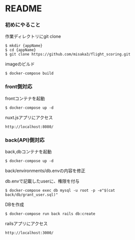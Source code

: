 # README

### 初めにやること
作業ディレクトリにgit clone
```
$ mkdir {appName}
$ cd {appName}
$ git clone https://github.com/misaka3/flight_scoring.git
```
imageのビルド
```
$ docker-compose build
```

### front側対応
frontコンテナを起動
```
$ docker-compose up -d
```
nuxt.jsアプリにアクセス
```
http://localhost:8080/
```

### back(API)側対応
back,dbコンテナを起動
```
$ docker-compose up -d
```

back/environments/db.envの内容を修正

db.envで記載したuserに、権限を付与
```
$ docker-compose exec db mysql -u root -p -e"$(cat back/db/grant_user.sql)"
```

DBを作成
```
$ docker-compose run back rails db:create
```

railsアプリにアクセス
```
http://localhost:3000/
```